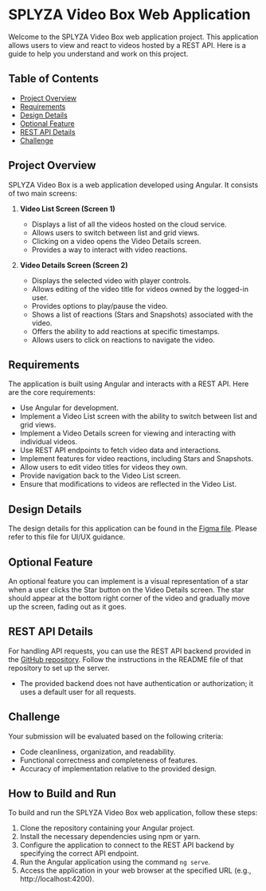 # SPLYZA Video Box Web Application

Welcome to the SPLYZA Video Box web application project. This application allows users to view and react to videos hosted by a REST API. Here is a guide to help you understand and work on this project.

## Table of Contents
- [Project Overview](#project-overview)
- [Requirements](#requirements)
- [Design Details](#design-details)
- [Optional Feature](#optional-feature)
- [REST API Details](#rest-api-details)
- [Challenge](#challenge)

## Project Overview

SPLYZA Video Box is a web application developed using Angular. It consists of two main screens:

1. **Video List Screen (Screen 1)**
   - Displays a list of all the videos hosted on the cloud service.
   - Allows users to switch between list and grid views.
   - Clicking on a video opens the Video Details screen.
   - Provides a way to interact with video reactions.

2. **Video Details Screen (Screen 2)**
   - Displays the selected video with player controls.
   - Allows editing of the video title for videos owned by the logged-in user.
   - Provides options to play/pause the video.
   - Shows a list of reactions (Stars and Snapshots) associated with the video.
   - Offers the ability to add reactions at specific timestamps.
   - Allows users to click on reactions to navigate the video.

## Requirements

The application is built using Angular and interacts with a REST API. Here are the core requirements:

- Use Angular for development.
- Implement a Video List screen with the ability to switch between list and grid views.
- Implement a Video Details screen for viewing and interacting with individual videos.
- Use REST API endpoints to fetch video data and interactions.
- Implement features for video reactions, including Stars and Snapshots.
- Allow users to edit video titles for videos they own.
- Provide navigation back to the Video List screen.
- Ensure that modifications to videos are reflected in the Video List.

## Design Details

The design details for this application can be found in the [Figma file](https://www.figma.com/file/rl0Uj2w5GWfDBWxGsDkdWJ/DC%E2%9C%85-WEB-CHALLENGE-(design)?type=design&node-id=0%3A1&mode=design&t=QdXnYHjFh51VWTwD-1). Please refer to this file for UI/UX guidance.

## Optional Feature

An optional feature you can implement is a visual representation of a star when a user clicks the Star button on the Video Details screen. The star should appear at the bottom right corner of the video and gradually move up the screen, fading out as it goes.

## REST API Details

For handling API requests, you can use the REST API backend provided in the [GitHub repository](https://github.com/splyza/video-box-server/tree/main). Follow the instructions in the README file of that repository to set up the server.

- The provided backend does not have authentication or authorization; it uses a default user for all requests.

## Challenge

Your submission will be evaluated based on the following criteria:

- Code cleanliness, organization, and readability.
- Functional correctness and completeness of features.
- Accuracy of implementation relative to the provided design.

## How to Build and Run

To build and run the SPLYZA Video Box web application, follow these steps:

1. Clone the repository containing your Angular project.
2. Install the necessary dependencies using npm or yarn.
3. Configure the application to connect to the REST API backend by specifying the correct API endpoint.
4. Run the Angular application using the command `ng serve`.
5. Access the application in your web browser at the specified URL (e.g., http://localhost:4200).

